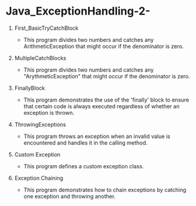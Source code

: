 # Java_ExceptionHandling-2-

1. First_BasicTryCatchBlock
   - This program divides two numbers and catches any ArithmeticException that might occur if the denominator is zero.
     
2. MultipleCatchBlocks
   - This program divides two numbers and catches any "ArythmeticException" that might occur if the denominator is zero.

3. FinallyBlock
   - This program demonstrates the use of the 'finally' block to ensure that certain code is always executed regardless of whether an       exception is thrown.

4. ThrowingExceptions
   - This program throws an exception when an invalid value is encountered and handles it in the calling method.

5. Custom Exception
   - This program defines a custom exception class.

6. Exception Chaining
   - This program demonstrates how to chain exceptions by catching one exception and throwing another.


